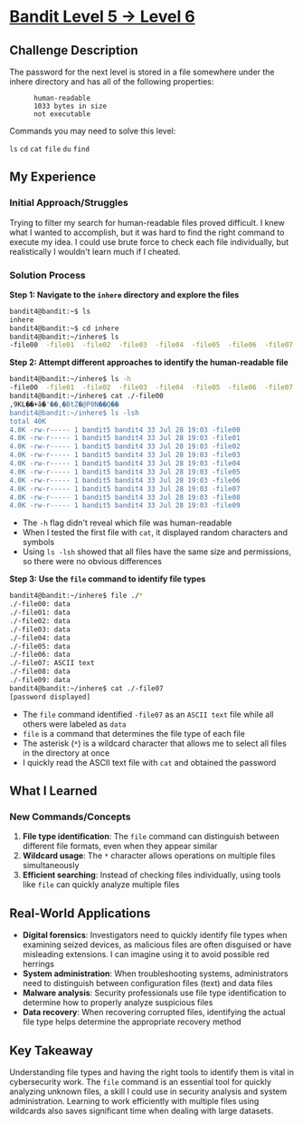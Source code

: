 # [Bandit Level 5 → Level 6](https://overthewire.org/wargames/bandit/bandit6.html)

## Challenge Description
The password for the next level is stored in a file somewhere under the inhere directory and has all of the following properties:

          human-readable
          1033 bytes in size
          not executable

Commands you may need to solve this level:

`ls` `cd` `cat` `file` `du` `find`

## My Experience

### Initial Approach/Struggles
Trying to filter my search for human-readable files proved difficult. I knew what I wanted to accomplish, but it was hard to find the right command to execute my idea. I could use brute force to check each file individually, but realistically I wouldn't learn much if I cheated.

### Solution Process

**Step 1: Navigate to the `inhere` directory and explore the files**
```bash
bandit4@bandit:~$ ls
inhere
bandit4@bandit:~$ cd inhere
bandit4@bandit:~/inhere$ ls
-file00  -file01  -file02  -file03  -file04  -file05  -file06  -file07  -file08  -file09
```

**Step 2: Attempt different approaches to identify the human-readable file**
```bash
bandit4@bandit:~/inhere$ ls -h
-file00  -file01  -file02  -file03  -file04  -file05  -file06  -file07  -file08  -file09
bandit4@bandit:~/inhere$ cat ./-file00
,9KL��+ӑ�'��,�BtZ�@P0N��Q��
bandit4@bandit:~/inhere$ ls -lsh
total 40K
4.0K -rw-r----- 1 bandit5 bandit4 33 Jul 28 19:03 -file00
4.0K -rw-r----- 1 bandit5 bandit4 33 Jul 28 19:03 -file01
4.0K -rw-r----- 1 bandit5 bandit4 33 Jul 28 19:03 -file02
4.0K -rw-r----- 1 bandit5 bandit4 33 Jul 28 19:03 -file03
4.0K -rw-r----- 1 bandit5 bandit4 33 Jul 28 19:03 -file04
4.0K -rw-r----- 1 bandit5 bandit4 33 Jul 28 19:03 -file05
4.0K -rw-r----- 1 bandit5 bandit4 33 Jul 28 19:03 -file06
4.0K -rw-r----- 1 bandit5 bandit4 33 Jul 28 19:03 -file07
4.0K -rw-r----- 1 bandit5 bandit4 33 Jul 28 19:03 -file08
4.0K -rw-r----- 1 bandit5 bandit4 33 Jul 28 19:03 -file09
```
- The `-h` flag didn't reveal which file was human-readable
- When I tested the first file with `cat`, it displayed random characters and symbols
- Using `ls -lsh` showed that all files have the same size and permissions, so there were no obvious differences

**Step 3: Use the `file` command to identify file types**
```bash
bandit4@bandit:~/inhere$ file ./*
./-file00: data
./-file01: data
./-file02: data
./-file03: data
./-file04: data
./-file05: data
./-file06: data
./-file07: ASCII text
./-file08: data
./-file09: data
bandit4@bandit:~/inhere$ cat ./-file07
[password displayed]
```
- The `file` command identified `-file07` as an `ASCII text` file while all others were labeled as `data`
- `file` is a command that determines the file type of each file
- The asterisk (`*`) is a wildcard character that allows me to select all files in the directory at once
- I quickly read the ASCII text file with `cat` and obtained the password

## What I Learned

### New Commands/Concepts
1. **File type identification**: The `file` command can distinguish between different file formats, even when they appear similar
2. **Wildcard usage**: The `*` character allows operations on multiple files simultaneously
3. **Efficient searching**: Instead of checking files individually, using tools like `file` can quickly analyze multiple files

## Real-World Applications
- **Digital forensics**: Investigators need to quickly identify file types when examining seized devices, as malicious files are often disguised or have misleading extensions. I can imagine using it to avoid possible red herrings
- **System administration**: When troubleshooting systems, administrators need to distinguish between configuration files (text) and data files
- **Malware analysis**: Security professionals use file type identification to determine how to properly analyze suspicious files
- **Data recovery**: When recovering corrupted files, identifying the actual file type helps determine the appropriate recovery method

## Key Takeaway
Understanding file types and having the right tools to identify them is vital in cybersecurity work. The `file` command is an essential tool for quickly analyzing unknown files, a skill I could use in security analysis and system administration. Learning to work efficiently with multiple files using wildcards also saves significant time when dealing with large datasets.
